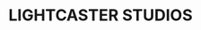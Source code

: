 ---
layout: home
title: LIGHTCASTER STUDIOS
description: CS3247 Game Development Group Project
buttons:
    - button_text: DOWNLOAD
      button_link: /github.com/lightcaster-studios/beamerman/releases
    - button_text: HOW TO PLAY
      button_link: ./beamerman/how-to-play
featured_projects: 
    - name: Beamerman
      description: Beamerman is a fast paced isometric
      link: ./beamerman/
      image: assets/images/beamerman-thumb.jpg
---
